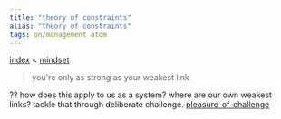 ```yaml
---
title: "theory of constraints"
alias: "theory of constraints"
tags: on/management atom 
---
```


[index](/.md) < [mindset](1-mindset.md)

> you're only as strong as your weakest link

?? how does this apply to us as a system? where are our own weakest links? tackle that through deliberate challenge. [pleasure-of-challenge](pleasure-of-challenge.md)